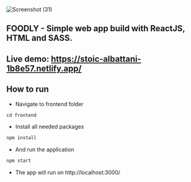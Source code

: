 ![Screenshot (31)](https://user-images.githubusercontent.com/72206861/146407193-f38cad3f-05d2-4113-a799-b23533bfef78.png)
## FOODLY - Simple web app build with ReactJS, HTML and SASS.

## Live demo: https://stoic-albattani-1b8e57.netlify.app/
## How to run
- Navigate to frontend folder
```js
cd frontend
```
- Install all needed packages
```js
npm install
```
- And run the application
```js
npm start
```
- The app will run on http://localhost:3000/
